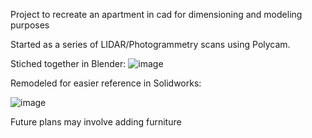 Project to recreate an apartment in cad for dimensioning and modeling purposes

Started as a series of LIDAR/Photogrammetry scans using Polycam.

Stiched together in Blender:
![image](https://github.com/user-attachments/assets/f5852350-8b17-43fa-9f92-7458c1b45526)

Remodeled for easier reference in Solidworks:

![image](https://github.com/user-attachments/assets/7fc5b6ca-0c14-49ef-b60f-8e8518fafdc3)

Future plans may involve adding furniture
